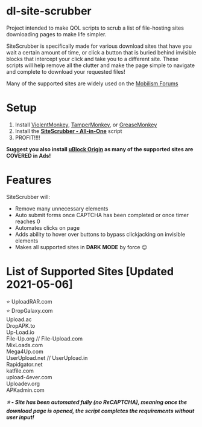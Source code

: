 
# dl-site-scrubber
Project intended to make QOL scripts to scrub a list of file-hosting sites downloading pages to make life simpler. 

SiteScrubber is specifically made for various download sites that have you wait a certain amount of time, or click a button that is buried behind invisible blocks that intercept your click and take you to a different site. These scripts will help remove all the clutter and make the page simple to navigate and complete to download your requested files!

Many of the supported sites are widely used on the [Mobilism Forums](https://forum.mobilism.org/)

# Setup
1. Install [ViolentMonkey](https://violentmonkey.github.io/get-it/), [TamperMonkey](https://www.tampermonkey.net/), or [GreaseMonkey](https://www.greasespot.net/)
2. Install the **[SiteScrubber - All-in-One](https://greasyfork.org/en/scripts/426078-sitescrubber-all-in-one)** script
3. PROFIT!!!!

**Suggest you also install [uBlock Origin](https://github.com/gorhill/uBlock) as many of the supported sites are COVERED in Ads!**

# Features
SiteScrubber will:

 - Remove many unnecessary elements
 - Auto submit forms once CAPTCHA has been completed or once timer reaches 0
 - Automates clicks on page
 - Adds ability to hover over buttons to bypass clickjacking on invisible elements
 - Makes all supported sites in **DARK MODE** by force 😉

# List of Supported Sites [Updated 2021-05-06]
⭐ UploadRAR.com<br/>
⭐ DropGalaxy.com<br/>
Upload.ac<br/>
DropAPK.to<br/>
Up-Load.io<br/>
File-Up.org // File-Upload.com<br/>
MixLoads.com<br/>
Mega4Up.com<br/>
UserUpload.net // UserUpload.in<br/>
Rapidgator.net<br/>
katfile.com<br/>
upload-4ever.com<br/>
Uploadev.org<br/>
APKadmin.com<br/>

***⭐ - Site has been automated fully (no ReCAPTCHA), meaning once the download page is opened, the script completes the requirements without user input!***
